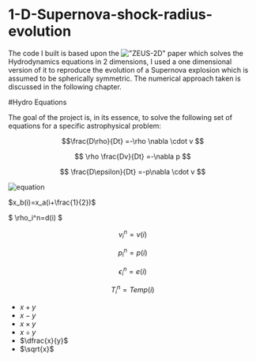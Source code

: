 # 1-D-Supernova-shock-radius-evolution
The code I built is based upon the !["ZEUS-2D"](https://ui.adsabs.harvard.edu/abs/1992ApJS...80..753S/abstract) paper which solves the Hydrodynamics equations in 2 dimensions, I used a one dimensional version of it to reproduce the evolution of a Supernova explosion which is assumed to be spherically symmetric. The numerical approach taken is discussed in the following chapter.

#Hydro Equations

The goal of the project is, in its essence, to solve the following set of equations for a specific astrophysical problem: 

$$\frac{D\rho}{Dt}     =-\rho \nabla \cdot v $$

$$  \rho \frac{Dv}{Dt}   =-\nabla p  $$

$$ \frac{D\epsilon}{Dt} =-p\nabla \cdot v $$

![equation](https://latex.codecogs.com/gif.image?\dpi{110}\begin{align}\frac{D\rho}{Dt}&=-\rho\nabla\cdot&space;v\\\rho\frac{Dv}{Dt}&=-\nabla&space;p\\\frac{D\epsilon}{Dt}&=-p\nabla\cdot&space;v\end{align})

$x_b(i)=x_a(i+\frac{1}{2})$

$ \rho_i^n=d(i) $

   $$ v_i^n=v(i) $$
   
 $$  p_i^n=p(i) $$
  
   $$ \epsilon_i^n=e(i) $$
   
   $$ T_i^n=Temp(i) $$

   - $x + y$
- $x - y$
- $x \times y$ 
- $x \div y$
- $\dfrac{x}{y}$
- $\sqrt{x}$

